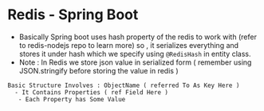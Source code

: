 # Redis - Spring Boot 
- Basically Spring boot uses hash property of the redis to work with (refer to redis-nodejs repo to learn more) so , it serializes everything and stores it under hash which we specify using `@RedisHash` in entity class.
- Note : In Redis we store json value in serialized form ( remember using JSON.stringify before storing the value in redis )
```angular2html 
Basic Structure Involves : ObjectName ( referred To As Key Here ) 
  - It Contains Properties ( ref Field Here ) 
   - Each Property has Some Value 
```
